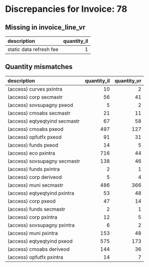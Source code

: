 # Discrepancies for Invoice: 78

## Missing in invoice_line_vr

| description             |   quantity_il |
|:------------------------|--------------:|
| static data refresh fee |             1 |

## Quantity mismatches

| description                   |   quantity_il |   quantity_vr |
|:------------------------------|--------------:|--------------:|
| (access) curves pxintra       |            10 |             2 |
| (access) corp secmastr        |            56 |            41 |
| (access) sovsupagny pxeod     |             5 |             2 |
| (access) cmoabs secmastr      |            21 |            11 |
| (access) eqtyeqtyind secmastr |            67 |            58 |
| (access) cmoabs pxeod         |           497 |           127 |
| (access) opfutfx pxeod        |            91 |            31 |
| (access) funds pxeod          |            14 |             5 |
| (access) eco pxintra          |           716 |            44 |
| (access) sovsupagny secmastr  |           138 |            46 |
| (access) funds pxintra        |             2 |             1 |
| (access) corp deriveod        |             5 |             4 |
| (access) muni secmastr        |           486 |           366 |
| (access) eqtyeqtyind pxintra  |            53 |            48 |
| (access) corp pxeod           |            47 |            14 |
| (access) funds secmastr       |             2 |             1 |
| (access) corp pxintra         |            12 |             5 |
| (access) sovsupagny pxintra   |             6 |             2 |
| (access) muni pxintra         |           153 |            48 |
| (access) eqtyeqtyind pxeod    |           575 |           173 |
| (access) cmoabs deriveod      |           144 |            36 |
| (access) opfutfx pxintra      |            14 |             7 |
